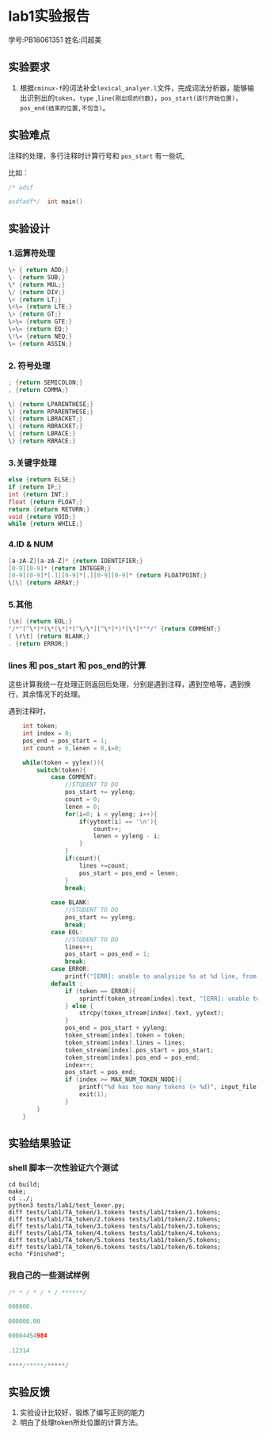 # lab1实验报告

学号:PB18061351  姓名:闫超美

## 实验要求

1. 根据`cminux-f`的词法补全`lexical_analyer.l`文件，完成词法分析器，能够输出识别出的`token`，`type` ,`line(刚出现的行数)`，`pos_start(该行开始位置)`，`pos_end(结束的位置,不包含)`。

## 实验难点

注释的处理，多行注释时计算行号和 `pos_start` 有一些坑,

比如：

```c
/* adsf

asdfadf*/  int main()
```

## 实验设计

### 1.运算符处理

```c
\+ { return ADD;}
\- {return SUB;}
\* {return MUL;}
\/ {return DIV;}
\< {return LT;}
\<\= {return LTE;}
\> {return GT;}
\>\= {return GTE;}
\=\= {return EQ;}
\!\= {return NEQ;}
\= {return ASSIN;}
```



### 2. 符号处理

```c
; {return SEMICOLON;}
, {return COMMA;}

\( {return LPARENTHESE;}
\) {return RPARENTHESE;}
\[ {return LBRACKET;}
\] {return RBRACKET;}
\{ {return LBRACE;}
\} {return RBRACE;}
```



### 3.关键字处理

```c
else {return ELSE;}
if {return IF;}
int {return INT;}
float {return FLOAT;}
return {return RETURN;}
void {return VOID;}
while {return WHILE;}
```



### 4.ID & NUM

```c
[a-zA-Z][a-zA-Z]* {return IDENTIFIER;}
[0-9][0-9]* {return INTEGER;}
[0-9][0-9]*[.]|[0-9]*[.][0-9][0-9]* {return FLOATPOINT;}
\[\] {return ARRAY;}
```



### 5.其他

```c
[\n] {return EOL;}
"/*"[^\*]*(\*[\*]*[^\/\*][^\*]*)*[\*]*"*/" {return COMMENT;}
[ \r\t] {return BLANK;}
. {return ERROR;}
```



### lines 和 pos_start 和 pos_end的计算

这些计算我统一在处理正则返回后处理，分别是遇到注释，遇到空格等，遇到换行，其余情况下的处理。

遇到注释时，

```c
	int token;
	int index = 0;
	pos_end = pos_start = 1;
	int count = 0,lenen = 0,i=0;

	while(token = yylex()){
		switch(token){
			case COMMENT: 
				//STUDENT TO DO
				pos_start += yyleng;
				count = 0;
				lenen = 0;
				for(i=0; i < yyleng; i++){
					if(yytext[i] == '\n'){
						count++;
						lenen = yyleng - i;			
					}
				}
				if(count){
					lines +=count;
					pos_start = pos_end = lenen;
				}
				break;
			
			case BLANK:
				//STUDENT TO DO	
				pos_start += yyleng;
				break;
			case EOL:
				//STUDENT TO DO
				lines++;
				pos_start = pos_end = 1;
				break;
			case ERROR:
				printf("[ERR]: unable to analysize %s at %d line, from %d to %d\n", yytext, lines, pos_start, pos_end);
			default :
				if (token == ERROR){
					sprintf(token_stream[index].text, "[ERR]: unable to analysize %s at %d line, from %d to %d", yytext, lines, pos_start, pos_end);
				} else {
					strcpy(token_stream[index].text, yytext);
				}
				pos_end = pos_start + yyleng;
				token_stream[index].token = token;
				token_stream[index].lines = lines;
				token_stream[index].pos_start = pos_start;
				token_stream[index].pos_end = pos_end;
				index++;
				pos_start = pos_end;
				if (index >= MAX_NUM_TOKEN_NODE){
					printf("%d has too many tokens (> %d)", input_file, MAX_NUM_TOKEN_NODE);
					exit(1);
				}
		}
	}
```






## 实验结果验证

### shell 脚本一次性验证六个测试

```shell
cd build;
make;
cd ../;
python3 tests/lab1/test_lexer.py;
diff tests/lab1/TA_token/1.tokens tests/lab1/token/1.tokens;
diff tests/lab1/TA_token/2.tokens tests/lab1/token/2.tokens;
diff tests/lab1/TA_token/3.tokens tests/lab1/token/3.tokens;
diff tests/lab1/TA_token/4.tokens tests/lab1/token/4.tokens;
diff tests/lab1/TA_token/5.tokens tests/lab1/token/5.tokens;
diff tests/lab1/TA_token/6.tokens tests/lab1/token/6.tokens;
echo "Finished";
```



### 我自己的一些测试样例

```c
/* * / * / * / ******/

000000.
    
000000.00

00004454984
    
.12314
    
****/*****/*****/
```





## 实验反馈

1. 实验设计比较好，锻炼了编写正则的能力
2. 明白了处理token所处位置的计算方法。